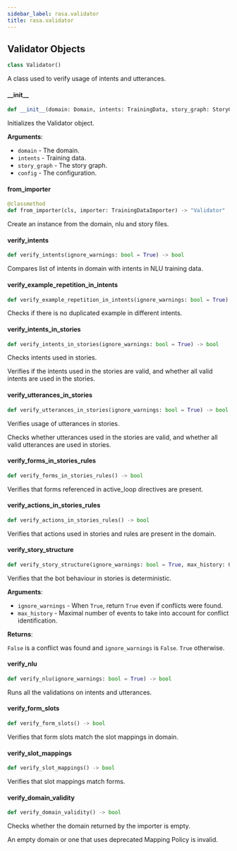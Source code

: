 ```yaml
---
sidebar_label: rasa.validator
title: rasa.validator
---
```

## Validator Objects

```python
class Validator()
```

A class used to verify usage of intents and utterances.

#### \_\_init\_\_

```python
def __init__(domain: Domain, intents: TrainingData, story_graph: StoryGraph, config: Optional[Dict[Text, Any]]) -> None
```

Initializes the Validator object.

**Arguments**:

- `domain` - The domain.
- `intents` - Training data.
- `story_graph` - The story graph.
- `config` - The configuration.

#### from\_importer

```python
@classmethod
def from_importer(cls, importer: TrainingDataImporter) -> "Validator"
```

Create an instance from the domain, nlu and story files.

#### verify\_intents

```python
def verify_intents(ignore_warnings: bool = True) -> bool
```

Compares list of intents in domain with intents in NLU training data.

#### verify\_example\_repetition\_in\_intents

```python
def verify_example_repetition_in_intents(ignore_warnings: bool = True) -> bool
```

Checks if there is no duplicated example in different intents.

#### verify\_intents\_in\_stories

```python
def verify_intents_in_stories(ignore_warnings: bool = True) -> bool
```

Checks intents used in stories.

Verifies if the intents used in the stories are valid, and whether
all valid intents are used in the stories.

#### verify\_utterances\_in\_stories

```python
def verify_utterances_in_stories(ignore_warnings: bool = True) -> bool
```

Verifies usage of utterances in stories.

Checks whether utterances used in the stories are valid,
and whether all valid utterances are used in stories.

#### verify\_forms\_in\_stories\_rules

```python
def verify_forms_in_stories_rules() -> bool
```

Verifies that forms referenced in active_loop directives are present.

#### verify\_actions\_in\_stories\_rules

```python
def verify_actions_in_stories_rules() -> bool
```

Verifies that actions used in stories and rules are present in the domain.

#### verify\_story\_structure

```python
def verify_story_structure(ignore_warnings: bool = True, max_history: Optional[int] = None) -> bool
```

Verifies that the bot behaviour in stories is deterministic.

**Arguments**:

- `ignore_warnings` - When `True`, return `True` even if conflicts were found.
- `max_history` - Maximal number of events to take into account for conflict
  identification.
  

**Returns**:

  `False` is a conflict was found and `ignore_warnings` is `False`.
  `True` otherwise.

#### verify\_nlu

```python
def verify_nlu(ignore_warnings: bool = True) -> bool
```

Runs all the validations on intents and utterances.

#### verify\_form\_slots

```python
def verify_form_slots() -> bool
```

Verifies that form slots match the slot mappings in domain.

#### verify\_slot\_mappings

```python
def verify_slot_mappings() -> bool
```

Verifies that slot mappings match forms.

#### verify\_domain\_validity

```python
def verify_domain_validity() -> bool
```

Checks whether the domain returned by the importer is empty.

An empty domain or one that uses deprecated Mapping Policy is invalid.

